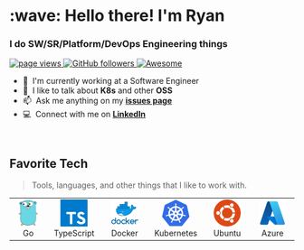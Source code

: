 <h1 align="left" id="sw-title">:wave: Hello there! I'm Ryan</h1>
<h3 align="left">I do SW/SR/Platform/DevOps Engineering things</h3>

<p align="left">
  <a href="https://github.com/Sweetloveinyourheart/Sweetloveinyourheart">
    <img src="https://komarev.com/ghpvc/?username=Sweetloveinyourheart" alt="page views" />
  </a>
  <a href="https://github.com/Sweetloveinyourheart?tab=followers">
    <img alt="GitHub followers" src="https://img.shields.io/github/followers/Sweetloveinyourheart?color=green&logo=github">
  </a>
  <a href="https://github.com/abhisheknaiidu/awesome-github-profile-readme">
    <img alt="Awesome" src="https://awesome.re/mentioned-badge.svg">
  </a>
</p>

- :office: &nbsp;I'm currently working at a Software Engineer
- :speech_balloon: &nbsp;I like to talk about **K8s** and other **OSS**
- :mailbox: &nbsp;Ask me anything on my **[issues page]**
- :computer: &nbsp;Connect with me on **[LinkedIn]**

<br>

<h2 align="left" id="sw-tech">Favorite Tech</h2>

> Tools, languages, and other things that I like to work with.

<table>
  <tr>
    <td align="center" width="96">
      <a href="#sw-tech">
        <img src="https://raw.githubusercontent.com/devicons/devicon/master/icons/go/go-original.svg" width="48" height="48" alt="Golang" />
      </a>
      <br>Go
    </td>
    <td align="center" width="96">
      <a href="#sw-tech">
        <img src="https://raw.githubusercontent.com/github/explore/master/topics/typescript/typescript.png" width="48" height="48" alt="TypeScript" />
      </a>
      <br>TypeScript
    </td>
    <td align="center" width="96"> 
      <a href="#sw-tech" >
        <img src="https://raw.githubusercontent.com/github/explore/master/topics/docker/docker.png" width="48" height="48" alt="Docker" />
      </a>
      <br>Docker
    </td>
    <td align="center" width="96">
      <a href="#sw-tech" >
        <img src="https://raw.githubusercontent.com/github/explore/master/topics/kubernetes/kubernetes.png" width="48" height="48" alt="Kubernetes" />
      </a>
      <br>Kubernetes
    </td>
    <td align="center"  width="96">
      <a href="#sw-tech">
        <img src="https://raw.githubusercontent.com/github/explore/master/topics/ubuntu/ubuntu.png" width="48" height="48" alt="Ubuntu" />
      </a>
      <br>Ubuntu
    </td>
     <td align="center"  width="96">
      <a href="#sw-tech">
        <img src="https://raw.githubusercontent.com/github/explore/master/topics/azure/azure.png" width="48" height="48" alt="Azure" />
      </a>
      <br>Azure
    </td>
  </tr>
</table>

<!-- links -->

[issues page]: https://github.com/Sweetloveinyourheart/Sweetloveinyourheart/issues "Sweetloveinyourheart/issues"
[linkedin]: https://www.linkedin.com/in/sweetloveinyourheart/ "Lam LinkedIn"

